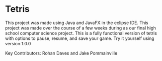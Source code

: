 # Tetris

This project was made using Java and JavaFX in the eclipse IDE. This project was made over the course of a few weeks during as our final high school computer science project. This is a fully functional version of tetris with options to pause, resume, and save your game. Try it yourself using version 1.0.0

Key Contributors: Rohan Daves and Jake Pommainville



